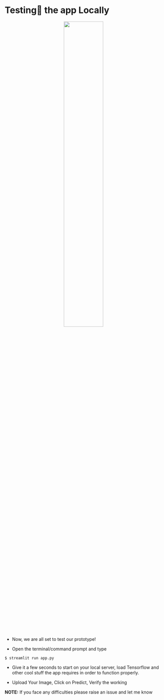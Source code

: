 # Testing🧪 the app Locally

<p align = "center"><img src = "https://media.giphy.com/media/3ohhworAhxSEHT3zDa/giphy.gif" width = 50%></p>

- Now, we are all set to test our prototype!

- Open the terminal/command prompt and type
```
$ streamlit run app.py
```

- Give it a few seconds to start on your local server, load Tensorflow and other cool stuff the app requires in order to function properly.

- Upload Your Image, Click on Predict, Verify the working

__NOTE:__ If you face any difficulties please raise an issue and let me know